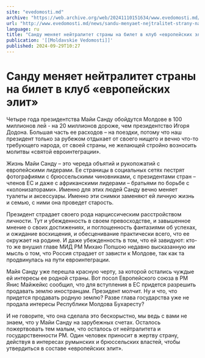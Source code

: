 ```yaml
---
site: "evedomosti.md"
archive: "https://web.archive.org/web/20241110151634/www.evedomosti.md/news/sandu-menyaet-nejtralitet-strany-na-bilet-v-klub-evropejskih"
url: "http://www.evedomosti.md/news/sandu-menyaet-nejtralitet-strany-na-bilet-v-klub-evropejskih"
language: ru
title: "Санду меняет нейтралитет страны на билет в клуб «европейских элит»"
publication: '[[Moldavskie Vedomosti]]'
published: 2024-09-29T10:27
---
```


# Санду меняет нейтралитет страны на билет в клуб «европейских элит»

Четыре года президентства Майи Санду обойдутся Молдове в 100 миллионов лей - на 20 миллионов дороже, чем президентство Игоря Додона. Большая часть ее расходов – на поездки, потому что наш президент только за рубежом отдыхает от своего нищего и вечно что-то требующего народа, от своей страны, не желающей стройно возносить молитвы «святой евроинтеграции».

Жизнь Майи Санду – это череда объятий и рукопожатий с европейскими лидерами. Ее страницы в социальных сетях пестрят фотографиями с брюссельскими чиновниками, с президентами стран – членов ЕС и даже с африканскими лидерами – братьями по борьбе с «колонизаторами». Именно для этих людей Санду вечно меняет туалеты и аксессуары. Именно эти снимки заменяют ей личную жизнь и семью, с ними она проведет старость.

Президент страдает своего рода нарциссическим расстройством личности. Тут и убежденность в своем превосходстве, и завышенное мнение о своих достижениях, и поглощенность фантазиями об успехах, и ожидание восхищения, и обесценивание практически всего, что ее окружает на родине. И даже убежденность в том, что ей завидуют: кто-то же внушил главе МИД РМ Михаю Попшою недавно высказанную им мысль о том, что Россия страдает от зависти к Молдове, так как та продвинулась на пути евроинтеграции.

Майя Санду уже перешла красную черту, за которой остались чуждые ей интересы ее родной страны. Вот посол Европейского союза в РМ Янис Майжейкс сообщил, что для вступления в ЕС придется разрешить продавать землю иностранцам. Президент молчит. Ну и что, что придется продавать родную землю? Разве глава государства уже не продала интересы Республики Молдова Бухаресту?

И не говорите, что она сделала это бескорыстно, мы ведь с вами не знаем, что у Майи Санду на зарубежных счетах. Осталось пожертвовать тем малым, что осталось от нейтралитета и государственности РМ. Один человек приносит в жертву страну, действуя в интересах румынских и брюссельских властей, чтобы утвердиться в составе «европейских элит».